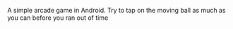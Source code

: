 A simple arcade game in Android.
Try to tap on the moving ball as much as you can before you ran out of time

